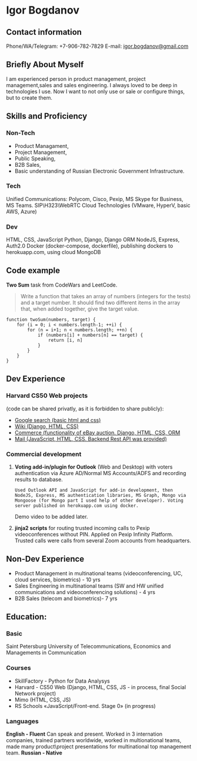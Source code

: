 # Igor Bogdanov

## Contact information

Phone/WA/Telegram: +7-906-782-7829
E-mail: igor.bogdanov@gmail.com

## Briefly About Myself

I am experienced person in product management, project management,sales and sales engineering. I always loved to be deep in technologies I use. Now I want to not only use or sale or configure things, but to create them.

## Skills and Proficiency

### Non-Tech

-   Product Managament,
-   Project Management,
-   Public Speaking,
-   B2B Sales,
-   Basic understanding of Russian Electronic Government Infrastructure.

### Tech

Unified Communications: Polycom, Cisco, Pexip, MS Skype for Business, MS Teams. SIP\H323\WebRTC
Cloud Technologies (VMware, HyperV, basic AWS, Azure)

### Dev

HTML, CSS, JavaScript
Python, Django, Django ORM
NodeJS, Express, Auth2.0
Docker (docker-compose, dockerfile), publishing dockers to herokuapp.com, using cloud MongoDB

## Code example

**Two Sum** task from CodeWars and LeetCode.

> Write a function that takes an array of numbers (integers for the tests) and a target number. It should find two different items in the array that, when added together, give the target value.

```
function twoSum(numbers, target) {
	for (i = 0; i < numbers.length-1; ++i) {
		for (n = i+1; n < numbers.length; ++n) {
			if (numbers[i] + numbers[n] == target) {
				return [i, n]
			}
		}
	}
}
```

## Dev Experience

### Harvard CS50 Web projects

(code can be shared privatly, as it is forbidden to share publicly):

-   [Google search (basic html and css) ](https://youtu.be/IgxY9oV_tbQ)
-   [Wiki (Django, HTML, CSS)](https://youtu.be/Fa1fQOrceSk)
-   [Commerce (functionality of eBay auction. Django, HTML, CSS, ORM](https://youtu.be/VPOq96sm-Xg)
-   [Mail (JavaScript, HTML, CSS. Backend Rest API was provided)](https://youtu.be/i8KubjDDdLQ)

### Commercial development

1.  **Voting add-in/plugin for Outlook** (Web and Desktop) with voters authentication via Azure AD/Normal MS Accounts/ADFS and recording results to database.

        Used Outlook API and JavaScript for add-in development, then NodeJS, Express, MS authentication libraries, MS Graph, Mongo via Mongoose (for Mongo part I used help of other developer). Voting server published on herokuapp.com using docker.

    Demo video to be added later.

2.  **jinja2 scripts** for routing trusted incoming calls to Pexip videoconferences without PIN. Applied on Pexip Infinity Platform. Trusted calls were calls from several Zoom accounts from headquarters.

## Non-Dev Experience

-   Product Management in multinational teams (videoconferencing, UC, cloud services, biometrics) - 10 yrs
-   Sales Engineering in multinational teams (SW and HW unified
    communications and videoconferencing solutions) - 4 yrs
-   B2B Sales (telecom and biometrics)- 7 yrs

## Education:

### Basic

Saint Petersburg University of Telecommunications, Economics and Managements in Communication

### Courses

-   SkillFactory - Python for Data Analysys
-   Harvard - CS50 Web (Django, HTML, CSS, JS - in process, final Social Network project)
-   Mimo (HTML, CSS, JS)
-   RS Schools «JavaScript/Front-end. Stage 0» (in progress)

### Languages

**English - Fluent**
Can speak and present. Worked in 3 internation companies, trained partners worldwide, worked in multionational teams, made many product\project presentations for multinational top management team.
**Russian - Native**

